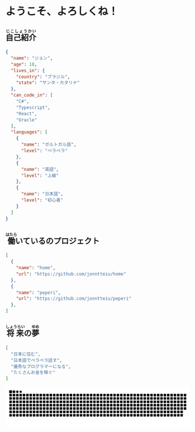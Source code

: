 # ようこそ、よろしくね！
## <ruby>自己紹介<rt>じこしょうかい</rt></ruby>
```json
{
  "name": "ジョン",
  "age": 18,
  "lives_in": {
    "country": "ブラジル",
    "state": "サンタ・カタリナ"
  },
  "can_code_in": [
    "C#",
    "Typescript",
    "React",
    "Oracle"
  ],
  "languages": [
    {
      "name": "ポルトガル語",
      "level": "ペラペラ"
    },
    {
      "name": "英語",
      "level": "上級"
    },
    {
      "name": "日本語",
      "level": "初心者"
    }
  ]
}
```
## <ruby>働<rt>はたら</rt></ruby>いているのプロジェクト
```json
[
  {
    "name": "home",
    "url": "https://github.com/jonntteiu/home"
  },
  {
    "name": "peperi",
    "url": "https://github.com/jonntteiu/peperi"
  },
]
```

## <ruby>将来<rt>しょうらい</rt></ruby>の<ruby>夢<rt>ゆめ</rt></ruby>
```json
[
  "日本に住む",
  "日本語でペラペラ話す",
  "優秀なプログラマーになる",
  "たくさんお金を稼ぐ"
]
```
<div align="center">
  <a href="https://1999azzar.github.io/1999AZZAR/">
  <img  src="https://github.com/1999AZZAR/1999AZZAR/blob/main/resources/img/grid-snake.svg"
       alt="snake" /></a>
</div>
